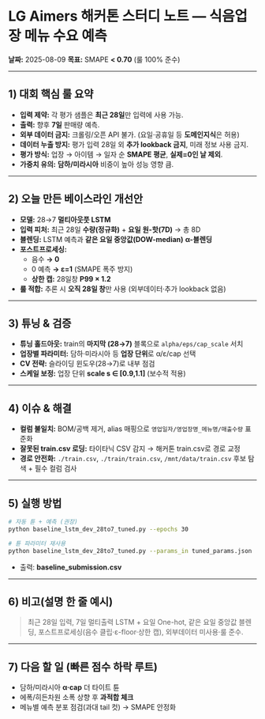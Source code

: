 # LG Aimers 해커톤 스터디 노트 — 식음업장 메뉴 수요 예측
**날짜:** 2025-08-09
**목표:** SMAPE **< 0.70** (룰 100% 준수)

---

## 1) 대회 핵심 룰 요약
- **입력 제약:** 각 평가 샘플은 **최근 28일**만 입력에 사용 가능.
- **출력:** 향후 **7일** 판매량 예측.
- **외부 데이터 금지:** 크롤링/오픈 API 불가. (요일·공휴일 등 **도메인지식**은 허용)
- **데이터 누출 방지:** 평가 입력 28일 외 **추가 lookback 금지**, 미래 정보 사용 금지.
- **평가 방식:** 업장 → 아이템 → 일자 순 **SMAPE 평균**, **실제=0인 날 제외**.
- **가중치 유의:** **담하/미라시아** 비중이 높아 성능 영향 큼.

---

## 2) 오늘 만든 베이스라인 개선안
- **모델:** 28→7 **멀티아웃풋 LSTM**
- **입력 피처:** 최근 28일 **수량(정규화)** + **요일 원-핫(7D)** → 총 8D
- **블렌딩:** LSTM 예측과 **같은 요일 중앙값(DOW-median)** **α-블렌딩**
- **포스트프로세싱:**
  - 음수 **→ 0**
  - 0 예측 **→ ε=1** (SMAPE 폭주 방지)
  - **상한 캡:** 28일창 **P99 × 1.2**
- **룰 적합:** 추론 시 **오직 28일 창**만 사용 (외부데이터·추가 lookback 없음)

---

## 3) 튜닝 & 검증
- **튜닝 홀드아웃:** train의 **마지막 (28→7)** 블록으로 `alpha/eps/cap_scale` 서치
- **업장별 파라미터:** 담하·미라시아 등 **업장 단위**로 α/ε/cap 선택
- **CV 전략:** 슬라이딩 윈도우(28→7)로 내부 점검
- **스케일 보정:** 업장 단위 **scale s ∈ [0.9,1.1]** (보수적 적용)

---

## 4) 이슈 & 해결
- **컬럼 불일치:** BOM/공백 제거, alias 매핑으로 `영업일자/영업장명_메뉴명/매출수량` 표준화
- **잘못된 train.csv 로딩:** 타이타닉 CSV 감지 → 해커톤 train.csv로 경로 교정
- **경로 안전화:** `./train.csv`, `./train/train.csv`, `/mnt/data/train.csv` 후보 탐색 + 필수 컬럼 검사

---

## 5) 실행 방법
```bash
# 자동 튠 + 예측 (권장)
python baseline_lstm_dev_28to7_tuned.py --epochs 30

# 튠 파라미터 재사용
python baseline_lstm_dev_28to7_tuned.py --params_in tuned_params.json
```
- 출력: **baseline_submission.csv**

---

## 6) 비고(설명 한 줄 예시)
> 최근 28일 입력, 7일 멀티출력 LSTM + 요일 One-hot, 같은 요일 중앙값 블렌딩, 포스트프로세싱(음수 클립·ε-floor·상한 캡), 외부데이터 미사용·룰 준수.

---

## 7) 다음 할 일 (빠른 점수 하락 루트)
- 담하/미라시아 **α·cap** 더 타이트 튠
- 에폭/히든차원 소폭 상향 후 **과적합 체크**
- 메뉴별 예측 분포 점검(과대 tail 컷) → SMAPE 안정화

